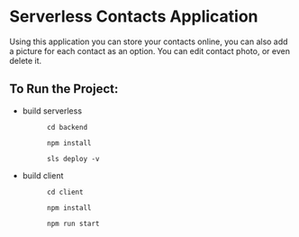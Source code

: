 
# Serverless Contacts Application
Using this application you can store your contacts online, you can also add a picture for each contact as an option. You can edit contact photo, or even delete it.

## To Run the Project:  

- build serverless 

			cd backend

			npm install

			sls deploy -v
		


- build client
		
			cd client

			npm install

			npm run start